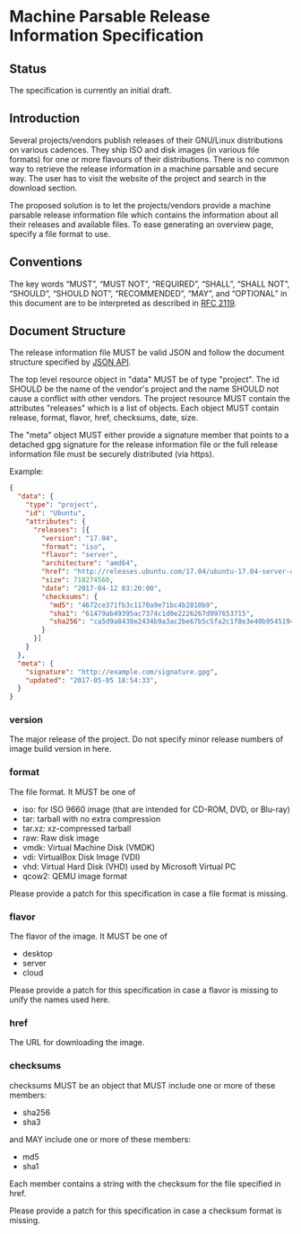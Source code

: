 # Machine Parsable Release Information Specification

## Status

The specification is currently an initial draft.

## Introduction

Several projects/vendors publish releases of their GNU/Linux distributions on
various cadences. They ship ISO and disk images (in various file formats) for
one or more flavours of their distributions. There is no common way to retrieve
the release information in a machine parsable and secure way. The user has to
visit the website of the project and search in the download section.

The proposed solution is to let the projects/vendors provide a machine parsable
release information file which contains the information about all their releases
and available files. To ease generating an overview page, specify a file format
to use.

## Conventions

The key words “MUST”, “MUST NOT”, “REQUIRED”, “SHALL”, “SHALL NOT”, “SHOULD”,
“SHOULD NOT”, “RECOMMENDED”, “MAY”, and “OPTIONAL” in this document are to be
interpreted as described in [RFC 2119](https://tools.ietf.org/html/rfc2119).

## Document Structure

The release information file MUST be valid JSON and follow the document
structure specified by [JSON API](http://jsonapi.org/).

The top level resource object in "data" MUST be of type "project". The id SHOULD
be the name of the vendor's project and the name SHOULD not cause a conflict
with other vendors. The project resource MUST contain the attributes "releases"
which is a list of objects. Each object MUST contain release, format, flavor,
href, checksums, date, size.

The "meta" object MUST either provide a signature member that points to a
detached gpg signature for the release information file or the full release
information file must be securely distributed (via https).

Example:

```json
{
  "data": {
    "type": "project",
    "id": "Ubuntu",
    "attributes": {
      "releases": [{
        "version": "17.04",
        "format": "iso",
        "flavor": "server",
        "architecture": "amd64",
        "href": "http://releases.ubuntu.com/17.04/ubuntu-17.04-server-amd64.iso",
        "size": 718274560,
        "date": "2017-04-12 03:20:00",
        "checksums": {
          "md5": "4672ce371fb3c1170a9e71bc4b2810b9",
          "sha1": "61479ab49395ac7374c1d0e2226267d997653715",
          "sha256": "ca5d9a8438e2434b9a3ac2be67b5c5fa2c1f8e3e40b954519462935195464034",
        }
      }]
    }
  },
  "meta": {
    "signature": "http://example.com/signature.gpg",
    "updated": "2017-05-05 18:54:33",
  }
}
```

### version

The major release of the project. Do not specify minor release numbers of
image build version in here.

### format

The file format. It MUST be one of

* iso: for ISO 9660 image (that are intended for CD-ROM, DVD, or Blu-ray)
* tar: tarball with no extra compression
* tar.xz: xz-compressed tarball
* raw: Raw disk image
* vmdk: Virtual Machine Disk (VMDK)
* vdi: VirtualBox Disk Image (VDI)
* vhd: Virtual Hard Disk (VHD) used by Microsoft Virtual PC
* qcow2: QEMU image format

Please provide a patch for this specification in case a file format is missing.

### flavor

The flavor of the image. It MUST be one of

* desktop
* server
* cloud

Please provide a patch for this specification in case a flavor is missing to
unify the names used here.

### href

The URL for downloading the image.

### checksums

checksums MUST be an object that MUST include one or more of these members:

* sha256
* sha3

and MAY include one or more of these members:

* md5
* sha1

Each member contains a string with the checksum for the file specified in href.

Please provide a patch for this specification in case a checksum format is
missing.
